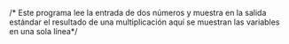 /* Este programa lee la entrada de dos números y 
muestra en la salida estándar el resultado de una multiplicación
aquí se muestran las variables en una sola línea*/
